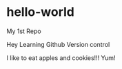 # hello-world
My 1st Repo

Hey
Learning Github Version control

I like to eat apples and cookies!!! Yum!
